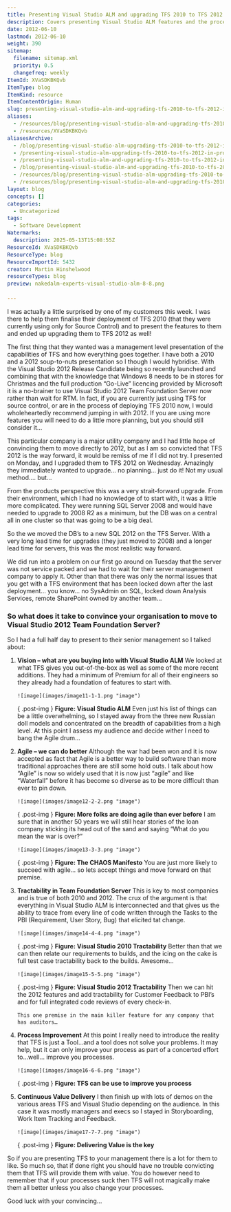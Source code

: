 ```yaml
---
title: Presenting Visual Studio ALM and upgrading TFS 2010 to TFS 2012 in production – Done
description: Covers presenting Visual Studio ALM features and the process of upgrading from TFS 2010 to TFS 2012, including benefits, challenges, and key considerations for organisations.
date: 2012-06-10
lastmod: 2012-06-10
weight: 390
sitemap:
  filename: sitemap.xml
  priority: 0.5
  changefreq: weekly
ItemId: XVaSDKBKQvb
ItemType: blog
ItemKind: resource
ItemContentOrigin: Human
slug: presenting-visual-studio-alm-and-upgrading-tfs-2010-to-tfs-2012-in-production-–-done
aliases:
  - /resources/blog/presenting-visual-studio-alm-and-upgrading-tfs-2010-to-tfs-2012-in-production-done
  - /resources/XVaSDKBKQvb
aliasesArchive:
  - /blog/presenting-visual-studio-alm-upgrading-tfs-2010-to-tfs-2012-in-production-done
  - /presenting-visual-studio-alm-upgrading-tfs-2010-to-tfs-2012-in-production-done
  - /presenting-visual-studio-alm-and-upgrading-tfs-2010-to-tfs-2012-in-production-–-done
  - /blog/presenting-visual-studio-alm-and-upgrading-tfs-2010-to-tfs-2012-in-production-–-done
  - /resources/blog/presenting-visual-studio-alm-upgrading-tfs-2010-to-tfs-2012-in-production-done
  - /resources/blog/presenting-visual-studio-alm-and-upgrading-tfs-2010-to-tfs-2012-in-production-done
layout: blog
concepts: []
categories:
  - Uncategorized
tags:
  - Software Development
Watermarks:
  description: 2025-05-13T15:08:55Z
ResourceId: XVaSDKBKQvb
ResourceType: blog
ResourceImportId: 5432
creator: Martin Hinshelwood
resourceTypes: blog
preview: nakedalm-experts-visual-studio-alm-8-8.png

---
```

I was actually a little surprised by one of my customers this week. I was there to help them finalise their deployment of TFS 2010 (that they were currently using only for Source Control) and to present the features to them and ended up upgrading them to TFS 2012 as well!

The first thing that they wanted was a management level presentation of the capabilities of TFS and how everything goes together. I have both a 2010 and a 2012 soup-to-nuts presentation so I though I would hybridise. With the Visual Studio 2012 Release Candidate being so recently launched and combining that with the knowledge that Windows 8 needs to be in stores for Christmas and the full production “Go-Live” licencing provided by Microsoft it is a no-brainer to use Visual Studio 2012 Team Foundation Server now rather than wait for RTM. In fact, if you are currently just using TFS for source control, or are in the process of deploying TFS 2010 now, I would wholeheartedly recommend jumping in with 2012. If you are using more features you will need to do a little more planning, but you should still consider it…

This particular company is a major utility company and I had little hope of convincing them to move directly to 2012, but as I am so convicted that TFS 2012 is the way forward, it would be remiss of me if I did not try. I presented on Monday, and I upgraded them to TFS 2012 on Wednesday. Amazingly they immediately wanted to upgrade… no planning… just do it! Not my usual method…. but…

From the products perspective this was a very strait-forward upgrade. From their environment, which I had no knowledge of to start with, it was a little more complicated. They were running SQL Server 2008 and would have needed to upgrade to 2008 R2 as a minimum, but the DB was on a central all in one cluster so that was going to be a big deal.

So the we moved the DB’s to a new SQL 2012 on the TFS Server. With a very long lead time for upgrades (they just moved to 2008) and a longer lead time for servers, this was the most realistic way forward.

We did run into a problem on our first go around on Tuesday that the server was not service packed and we had to wait for their server management company to apply it. Other than that there was only the normal issues that you get with a TFS environment that has been locked down after the last deployment… you know… no SysAdmin on SQL, locked down Analysis Services, remote SharePoint owned by another team…

### So what does it take to convince your organisation to move to Visual Studio 2012 Team Foundation Server?

So I had a full half day to present to their senior management so I talked about:

1.  **Vision – what are you buying into with Visual Studio ALM**
    We looked at what TFS gives you out-of-the-box as well as some of the more recent additions. They had a minimum of Premium for all of their engineers so they already had a foundation of features to start with.

        ![image](images/image11-1-1.png "image")

    { .post-img }
    **Figure: Visual Studio ALM**
    Even just his list of things can be a little overwhelming, so I stayed away from the three new Russian doll models and concentrated on the breadth of capabilities from a high level. At this point I assess my audience and decide wither I need to bang the Agile drum…

2.  **Agile – we can do better**
    Although the war had been won and it is now accepted as fact that Agile is a better way to build software than more traditional approaches there are still some hold outs. I talk about how “Agile” is now so widely used that it is now just “agile” and like “Waterfall” before it has become so diverse as to be more difficult than ever to pin down.

        ![image](images/image12-2-2.png "image")

    { .post-img }
    **Figure: More folks are doing agile than ever before**
    I am sure that in another 50 years we will still hear stories of the loan company sticking its head out of the sand and saying “What do you mean the war is over?”

        ![image](images/image13-3-3.png "image")

    { .post-img }
    **Figure: The CHAOS Manifesto**
    You are just more likely to succeed with agile… so lets accept things and move forward on that premise.

3.  **Tractability in Team Foundation Server**
    This is key to most companies and is true of both 2010 and 2012. The crux of the argument is that everything in Visual Studio ALM is interconnected and that gives us the ability to trace from every line of code written through the Tasks to the PBI (Requirement, User Story, Bug) that elicited tat change.

        ![image](images/image14-4-4.png "image")

    { .post-img }
    **Figure: Visual Studio 2010 Tractability**
    Better than that we can then relate our requirements to builds, and the icing on the cake is full test case tractability back to the builds. Awesome…

        ![image](images/image15-5-5.png "image")

    { .post-img }
    **Figure: Visual Studio 2012 Tractability**
    Then we can hit the 2012 features and add tractability for Customer Feedback to PBI’s and for full integrated code reviews of every check-in.

        This one premise in the main killer feature for any company that has auditors…

4.  **Process Improvement**
    At this point I really need to introduce the reality that TFS is just a Tool…and a tool does not solve your problems. It may help, but it can only improve your process as part of a concerted effort to…well… improve you processes.

        ![image](images/image16-6-6.png "image")

    { .post-img }
    **Figure: TFS can be use to improve you process**

5.  **Continuous Value Delivery**
    I then finish up with lots of demos on the various areas TFS and Visual Studio depending on the audience. In this case it was mostly managers and execs so I stayed in Storyboarding, Work Item Tracking and Feedback.

        ![image](images/image17-7-7.png "image")

    { .post-img }
    **Figure: Delivering Value is the key**

So if you are presenting TFS to your management there is a lot for them to like. So much so, that if done right you should have no trouble convicting them that TFS will provide them with value. You do however need to remember that if your processes suck then TFS will not magically make them all better unless you also change your processes.

Good luck with your convincing…
